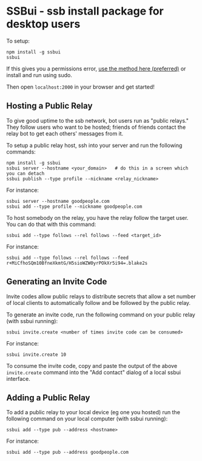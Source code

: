 # SSBui - ssb install package for desktop users

To setup:

```
npm install -g ssbui
ssbui
```

If this gives you a permissions error, [use the method here (preferred)](http://stackoverflow.com/questions/19352976/npm-modules-wont-install-globally-without-sudo) or install and run using sudo.

Then open `localhost:2000` in your browser and get started!

## Hosting a Public Relay

To give good uptime to the ssb network, bot users run as "public relays." They follow users who want to be hosted; friends of friends contact the relay bot to get each others' messages from it.

To setup a public relay host, ssh into your server and run the following commands:

```
npm install -g ssbui
ssbui server --hostname <your_domain>   # do this in a screen which you can detach
ssbui publish --type profile --nickname <relay_nickname>
```

For instance:

```
ssbui server --hostname goodpeople.com
ssbui add --type profile --nickname goodpeople.com
```

To host somebody on the relay, you have the relay follow the target user. You can do that with this command:

```
ssbui add --type follows --rel follows --feed <target_id>
```

For instance:

```
ssbui add --type follows --rel follows --feed r+MiCfhoSQm10BfneXkmtG/H5sioWZW0yrPOkXr5i94=.blake2s
```

## Generating an Invite Code

Invite codes allow public relays to distribute secrets that allow a set number of local clients to automatically follow and be followed by the public relay.

To generate an invite code, run the following command on your public relay (with ssbui running):

```
ssbui invite.create <number of times invite code can be consumed>
```

For instance:

```
ssbui invite.create 10
```

To consume the invite code, copy and paste the output of the above `invite.create` command into the "Add contact" dialog of a local ssbui interface.

## Adding a Public Relay

To add a public relay to your local device (eg one you hosted) run the following command on your local computer (with ssbui running):

```
ssbui add --type pub --address <hostname>
```

For instance:

```
ssbui add --type pub --address goodpeople.com
```
